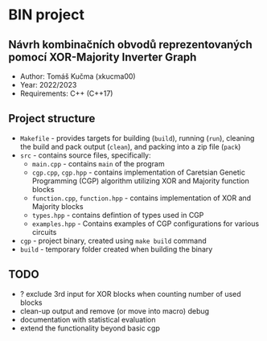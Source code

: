# BIN project
## Návrh kombinačních obvodů reprezentovaných pomocí XOR-Majority Inverter Graph

 - Author: Tomáš Kučma (xkucma00)
 - Year: 2022/2023
 - Requirements: C++ (C++17)

## Project structure

 - `Makefile` - provides targets for building (`build`), running (`run`), cleaning the build and pack output (`clean`), and packing into a zip file (`pack`)
 - `src` - contains source files, specifically:
   - `main.cpp` - contains `main` of the program
   - `cgp.cpp`, `cgp.hpp` - contains implementation of Caretsian Genetic Programming (CGP) algorithm utilizing XOR and Majority function blocks
   - `function.cpp`, `function.hpp` - contains implementation of XOR and Majority blocks
   - `types.hpp` - contains defintion of types used in CGP
   - `examples.hpp` - Contains examples of CGP configurations for various circuits
 - `cgp` - project binary, created using `make build` command
 - `build` - temporary folder created when building the binary

## TODO

  - ? exclude 3rd input for XOR blocks when counting number of used blocks
  - clean-up output and remove (or move into macro) debug
  - documentation with statistical evaluation
  - extend the functionality beyond basic cgp
